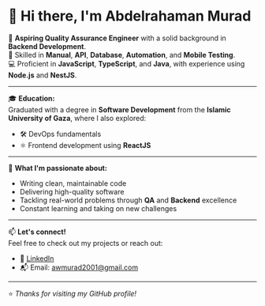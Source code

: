 # 👋 Hi there, I'm Abdelrahaman Murad

🎯 **Aspiring Quality Assurance Engineer** with a solid background in **Backend Development**.  
🧪 Skilled in **Manual**, **API**, **Database**, **Automation**, and **Mobile Testing**.  
💻 Proficient in **JavaScript**, **TypeScript**, and **Java**, with experience using **Node.js** and **NestJS**.

---

🎓 **Education:**  
Graduated with a degree in **Software Development** from the **Islamic University of Gaza**, where I also explored:
- 🛠️ DevOps fundamentals  
- ⚛️ Frontend development using **ReactJS**

---

🧠 **What I'm passionate about:**
- Writing clean, maintainable code  
- Delivering high-quality software  
- Tackling real-world problems through **QA** and **Backend** excellence  
- Constant learning and taking on new challenges  

---

📫 **Let's connect!**  
Feel free to check out my projects or reach out:
- 💼 [LinkedIn](https://www.linkedin.com/in/abdelrahmanmurad)
- 📬 Email: awmurad2001@gmail.com

---

⭐️ _Thanks for visiting my GitHub profile!_  
